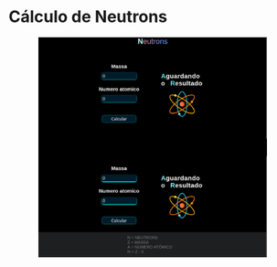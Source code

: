 # Cálculo de Neutrons

<div style="display: flex; flex-direction: row; flex-wrap: wrap; justify-content: center; align-items: center;">
 <img src="https://github.com/supppus/neutrons-react/blob/main/git/image.png?raw=true" width="400px">
 
 <img src="https://github.com/supppus/neutrons-react/blob/main/git/image2.png?raw=true" width="400px">
 
</div>
